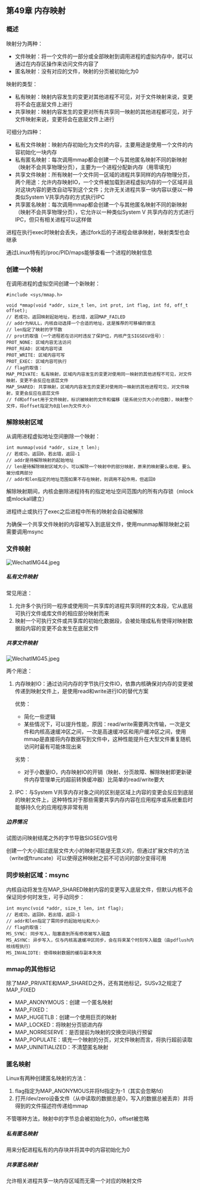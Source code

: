 ## 第49章 内存映射

### 概述

映射分为两种：

* 文件映射：将一个文件的一部分或全部映射到调用进程的虚拟内存中，就可以通过在内存区操作来访问文件内容了
* 匿名映射：没有对应的文件，映射的分页被初始化为0

映射的类型：

* 私有映射：映射内容发生的变更对其他进程不可见，对于文件映射来说，变更将不会在底层文件上进行
* 共享映射：映射内容发生的变更对所有共享同一映射的其他进程都可见，对于文件映射来说，变更将会在底层文件上进行

可细分为四种：

* 私有文件映射：映射内存初始化为文件的内容，主要用途是使用一个文件的内容初始化一块内存
* 私有匿名映射：每次调用mmap都会创建一个与其他匿名映射不同的新映射（映射不会共享物理分页），主要为一个进程分配新内存（用零填充）
* 共享文件映射：所有映射一个文件同一区域的进程共享同样的内存物理分页，两个用途：允许内存映射IO，一个文件被加载到进程虚拟内存的一个区域并且对这块内容的更改自动写到这个文件；允许无关进程共享一块内容以便以一种类似System V共享内存的方式执行IPC
* 共享匿名映射：每次调用mmap都会创建一个与其他匿名映射不同的新映射（映射不会共享物理分页），它允许以一种类似System V 共享内存的方式进行IPC，但只有相关进程可以这样做

进程在执行exec时映射会丢失，通过fork后的子进程会继承映射，映射类型也会继承

通过Linux特有的/proc/PID/maps能够查看一个进程的映射信息

### 创建一个映射

在调用进程的虚拟空间创建一个新映射：

```
#include <sys/mmap.h>

void *mmap(void *addr, size_t len, int prot, int flag, int fd, off_t offset);
// 若成功，返回映射起始地址，若出错，返回MAP_FAILED
// addr为NULL，内核自动选择一个合适的地址，这是推荐的可移植的做法
// len指定了映射的字节数
// prot的取值（一个进程若在访问时违反了保护位，内核产生SIGSEGV信号）：
PROT_NONE: 区域内容无法访问
PROT_READ: 区域内容可读
PROT_WRITE: 区域内容可写
PROT_EXEC: 区域内容可执行
// flag的取值：
MAP_PRIVATE: 私有映射，区域内内容发生的变更对使用同一映射的其他进程不可见，对文件映射，变更不会反应在底层文件
MAP_SHARED: 共享映射，区域内内容发生的变更对使用同一映射的其他进程可见，对文件映射，变更会反应在底层文件
// fd和offset用于文件映射，标识被映射的文件和偏移（是系统分页大小的倍数），映射整个文件，将offset指定为0且len为文件大小
```

### 解除映射区域

从调用进程虚拟地址空间删除一个映射：

```
int munmap(void *addr, size_t len);
// 若成功，返回0，若出错，返回-1
// addr是待解除映射的起始地址
// len是待解除映射区域大小，可以解除一个映射中的部分映射，原来的映射要么收缩，要么被分成两部分
// addr和len指定的地址范围如果不存在映射，则调用不起作用，但返回0
```

解除映射期间，内核会删除进程持有的指定地址空间范围内的所有内存锁（mlock或mlockall建立）

进程终止或执行了exec之后进程中所有的映射会自动被解除

为确保一个共享文件映射的内容被写入到底层文件，使用munmap解除映射之前需要调用msync

### 文件映射

![WechatIMG44.jpeg](https://i.loli.net/2020/02/05/mefhoFbn7ajuwPt.jpg)

##### 私有文件映射

常见用途：

1. 允许多个执行同一程序或使用同一共享库的进程共享同样的文本段，它从底层可执行文件或库文件的相应部分映射而来
2. 映射一个可执行文件或共享库的初始化数据段，会被处理成私有使得对映射数据段内容的变更不会发生在底层文件

##### 共享文件映射

![WechatIMG45.jpeg](https://i.loli.net/2020/02/05/jveZnKwhOHfWQ1x.jpg)

两个用途：

1. 内存映射IO：通过访问内存的字节执行文件IO，依靠内核确保对内存的变更被传递到映射文件上，是使用read和write进行IO的替代方案

   优势：

   * 简化一些逻辑
   * 某些情况下，可以提升性能，原因：read/write需要两次传输，一次是文件和内核高速缓冲区之间，一次是高速缓冲区和用户缓冲区之间，使用mmap是直接将内存数据写到文件中，这种性能提升在大型文件重复随机访问时最有可能体现出来

   劣势：

   * 对于小数量IO，内存映射IO的开销（映射、分页故障、解除映射即更新硬件内存管理单元的超前转换缓冲器）比简单的read/write要大

2. IPC：与System V共享内存对象之间的区别是区域上内容的变更会反应到底层的映射文件上，这种特性对于那些需要共享内存内容在应用程序或系统重启时能够持久化的应用程序非常有用

##### 边界情况

试图访问映射结尾之外的字节导致SIGSEGV信号

创建一个大小超过底层文件大小的映射可能是无意义的，但通过扩展文件的方法（write或ftruncate）可以使得这种映射之前不可访问的部分变得可用

### 同步映射区域：msync

内核自动将发生在MAP_SHARED映射内容的变更写入底层文件，但默认内核不会保证同步何时发生，可手动同步：

```
int msync(void *addr, size_t len, int flag);
// 若成功，返回0，若出错，返回-1
// addr和len指定了需同步的起始地址和大小
// flag的取值：
MS_SYNC: 同步写入，阻塞直到所有修改被写入磁盘
MS_ASYNC: 异步写入，仅与内核高速缓冲区同步，会在将来某个时刻写入磁盘（由pdflush内核线程执行）
MS_INVALIDTE: 使得映射数据的缓存副本失效
```

### mmap的其他标记

除了MAP_PRIVATE和MAP_SHARED之外，还有其他标记，SUSv3之规定了MAP_FIXED

* MAP_ANONYMOUS：创建 一个匿名映射
* MAP_FIXED：
* MAP_HUGETLB：创建一个使用巨页的映射
* MAP_LOCKED：将映射分页锁进内存
* MAP_NORRESERVE：是否提前为映射的交换空间执行预留
* MAP_POPULATE：填充一个映射的分页，对文件映射而言，将执行超前读取
* MAP_UNINITIALIZED：不清楚匿名映射

### 匿名映射

Linux有两种创建匿名映射的方法：

1. flag指定为MAP_ANONYMOUS并将fd指定为-1（其实会忽略fd）
2. 打开/dev/zero设备文件（从中读取的数据总是0，写入的数据总被丢弃）并将得到的文件描述符传递给mmap

不管哪种方法，映射中的字节总会被初始化为0，offset被忽略

##### 私有匿名映射

用来分配进程私有的内存块并将其中的内容初始化为0

##### 共享匿名映射

允许相关进程共享一块内存区域而无需一个对应的映射文件